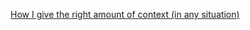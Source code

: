 [How I give the right amount of context (in any situation)](https://newsletter.weskao.com/p/how-i-give-the-right-amount-of-context)